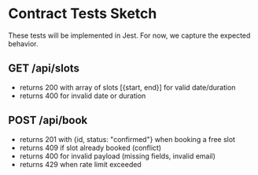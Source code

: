 # Contract Tests Sketch

These tests will be implemented in Jest. For now, we capture the expected
behavior.

## GET /api/slots

- returns 200 with array of slots [{start, end}] for valid date/duration
- returns 400 for invalid date or duration

## POST /api/book

- returns 201 with {id, status: "confirmed"} when booking a free slot
- returns 409 if slot already booked (conflict)
- returns 400 for invalid payload (missing fields, invalid email)
- returns 429 when rate limit exceeded
